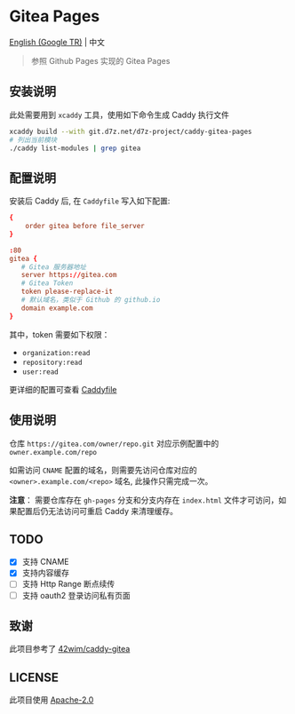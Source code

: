 # Gitea Pages

[English (Google TR)](./README_en.md) | 中文

> 参照 Github Pages 实现的 Gitea Pages

## 安装说明

此处需要用到 `xcaddy` 工具，使用如下命令生成 Caddy 执行文件

```bash
xcaddy build --with git.d7z.net/d7z-project/caddy-gitea-pages
# 列出当前模块
./caddy list-modules | grep gitea
```

## 配置说明

安装后 Caddy 后, 在 `Caddyfile` 写入如下配置:

```conf
{
    order gitea before file_server
}

:80
gitea {
   # Gitea 服务器地址
   server https://gitea.com
   # Gitea Token
   token please-replace-it
   # 默认域名，类似于 Github 的 github.io
   domain example.com
}

```

其中，token 需要如下权限：

- `organization:read`
- `repository:read`
- `user:read`

更详细的配置可查看 [Caddyfile](./Caddyfile)


## 使用说明

仓库 `https://gitea.com/owner/repo.git` 对应示例配置中的 `owner.example.com/repo`

如需访问 `CNAME` 配置的域名，则需要先访问仓库对应的 `<owner>.example.com/<repo>` 域名, 此操作只需完成一次。

**注意**： 需要仓库存在 `gh-pages` 分支和分支内存在 `index.html` 文件才可访问，如果配置后仍无法访问可重启 Caddy 来清理缓存。

## TODO

- [x] 支持 CNAME
- [x] 支持内容缓存
- [ ] 支持 Http Range 断点续传
- [ ] 支持 oauth2 登录访问私有页面

## 致谢

此项目参考了 [42wim/caddy-gitea](https://github.com/42wim/caddy-gitea)

## LICENSE

此项目使用 [Apache-2.0](./LICENSE)
